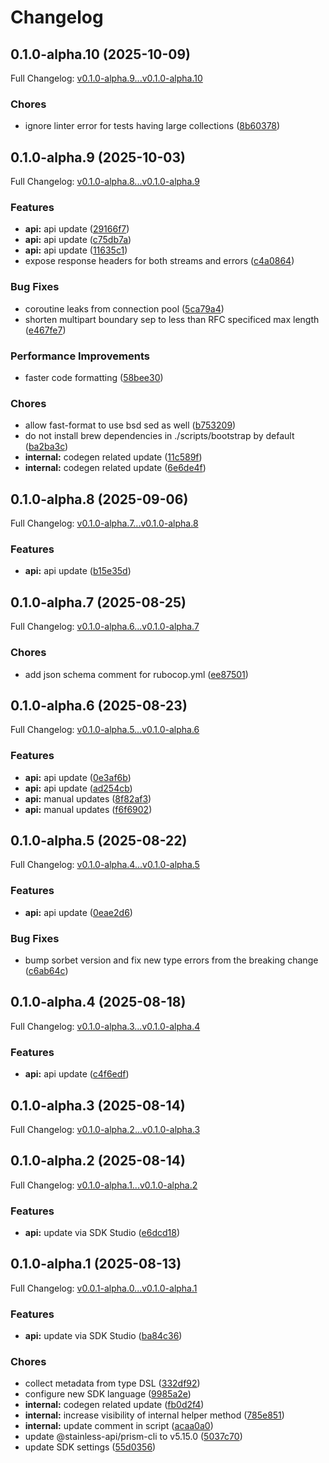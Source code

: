 # Changelog

## 0.1.0-alpha.10 (2025-10-09)

Full Changelog: [v0.1.0-alpha.9...v0.1.0-alpha.10](https://github.com/DayMoonDevelopment/post-for-me-ruby/compare/v0.1.0-alpha.9...v0.1.0-alpha.10)

### Chores

* ignore linter error for tests having large collections ([8b60378](https://github.com/DayMoonDevelopment/post-for-me-ruby/commit/8b60378131cc5ff32c7dc2e96aa3d7db84280d6b))

## 0.1.0-alpha.9 (2025-10-03)

Full Changelog: [v0.1.0-alpha.8...v0.1.0-alpha.9](https://github.com/DayMoonDevelopment/post-for-me-ruby/compare/v0.1.0-alpha.8...v0.1.0-alpha.9)

### Features

* **api:** api update ([29166f7](https://github.com/DayMoonDevelopment/post-for-me-ruby/commit/29166f7dd2eebd6f9a49e99c553f4212233879e9))
* **api:** api update ([c75db7a](https://github.com/DayMoonDevelopment/post-for-me-ruby/commit/c75db7ab2fcc16f9e831ed1722e837d4dc1fbd91))
* **api:** api update ([11635c1](https://github.com/DayMoonDevelopment/post-for-me-ruby/commit/11635c16438bf92c6aec3d4c524f09768bf8f2cc))
* expose response headers for both streams and errors ([c4a0864](https://github.com/DayMoonDevelopment/post-for-me-ruby/commit/c4a0864dab0421eca1ba510038376497ca4c3d1f))


### Bug Fixes

* coroutine leaks from connection pool ([5ca79a4](https://github.com/DayMoonDevelopment/post-for-me-ruby/commit/5ca79a4bbab523051dbecd1f48eb95ad5bf93af7))
* shorten multipart boundary sep to less than RFC specificed max length ([e467fe7](https://github.com/DayMoonDevelopment/post-for-me-ruby/commit/e467fe77aacf67eeff2f4abd38177476c925c411))


### Performance Improvements

* faster code formatting ([58bee30](https://github.com/DayMoonDevelopment/post-for-me-ruby/commit/58bee30eb5b12ee89f3271e386d425d119641227))


### Chores

* allow fast-format to use bsd sed as well ([b753209](https://github.com/DayMoonDevelopment/post-for-me-ruby/commit/b7532090e9056a27ce382fe54965a90a1bf65cce))
* do not install brew dependencies in ./scripts/bootstrap by default ([ba2ba3c](https://github.com/DayMoonDevelopment/post-for-me-ruby/commit/ba2ba3cc8fa0b6e756a840035bcd6f30054a1831))
* **internal:** codegen related update ([11c589f](https://github.com/DayMoonDevelopment/post-for-me-ruby/commit/11c589fc01e8a1c650e271dffb5c9bd9ef2f4da3))
* **internal:** codegen related update ([6e6de4f](https://github.com/DayMoonDevelopment/post-for-me-ruby/commit/6e6de4f6f1424334a37de60918ea43190593d522))

## 0.1.0-alpha.8 (2025-09-06)

Full Changelog: [v0.1.0-alpha.7...v0.1.0-alpha.8](https://github.com/DayMoonDevelopment/post-for-me-ruby/compare/v0.1.0-alpha.7...v0.1.0-alpha.8)

### Features

* **api:** api update ([b15e35d](https://github.com/DayMoonDevelopment/post-for-me-ruby/commit/b15e35d20fbac883c45ae3241b432b2fcbc8219e))

## 0.1.0-alpha.7 (2025-08-25)

Full Changelog: [v0.1.0-alpha.6...v0.1.0-alpha.7](https://github.com/DayMoonDevelopment/post-for-me-ruby/compare/v0.1.0-alpha.6...v0.1.0-alpha.7)

### Chores

* add json schema comment for rubocop.yml ([ee87501](https://github.com/DayMoonDevelopment/post-for-me-ruby/commit/ee8750167bee18e813616a6c2ee65c62014dddd1))

## 0.1.0-alpha.6 (2025-08-23)

Full Changelog: [v0.1.0-alpha.5...v0.1.0-alpha.6](https://github.com/DayMoonDevelopment/post-for-me-ruby/compare/v0.1.0-alpha.5...v0.1.0-alpha.6)

### Features

* **api:** api update ([0e3af6b](https://github.com/DayMoonDevelopment/post-for-me-ruby/commit/0e3af6bc9a6a2d504d46e258b52c4abdfd59e861))
* **api:** api update ([ad254cb](https://github.com/DayMoonDevelopment/post-for-me-ruby/commit/ad254cb4166a2cb3c3e5ef3f0bbec7a4c472e161))
* **api:** manual updates ([8f82af3](https://github.com/DayMoonDevelopment/post-for-me-ruby/commit/8f82af3f45bfa36142ed3ccf997befff54879787))
* **api:** manual updates ([f6f6902](https://github.com/DayMoonDevelopment/post-for-me-ruby/commit/f6f6902b6528c4a5ee9ac2f5646372ee9c8b792e))

## 0.1.0-alpha.5 (2025-08-22)

Full Changelog: [v0.1.0-alpha.4...v0.1.0-alpha.5](https://github.com/DayMoonDevelopment/post-for-me-ruby/compare/v0.1.0-alpha.4...v0.1.0-alpha.5)

### Features

* **api:** api update ([0eae2d6](https://github.com/DayMoonDevelopment/post-for-me-ruby/commit/0eae2d659f9b0faeb3e8bcddb12a273343314e3d))


### Bug Fixes

* bump sorbet version and fix new type errors from the breaking change ([c6ab64c](https://github.com/DayMoonDevelopment/post-for-me-ruby/commit/c6ab64c6459562d58a4858b6a9a47e9a1cdf6c73))

## 0.1.0-alpha.4 (2025-08-18)

Full Changelog: [v0.1.0-alpha.3...v0.1.0-alpha.4](https://github.com/DayMoonDevelopment/post-for-me-ruby/compare/v0.1.0-alpha.3...v0.1.0-alpha.4)

### Features

* **api:** api update ([c4f6edf](https://github.com/DayMoonDevelopment/post-for-me-ruby/commit/c4f6edf0b6af61e9490d6f82227ae3ec87257d11))

## 0.1.0-alpha.3 (2025-08-14)

Full Changelog: [v0.1.0-alpha.2...v0.1.0-alpha.3](https://github.com/DayMoonDevelopment/post-for-me-ruby/compare/v0.1.0-alpha.2...v0.1.0-alpha.3)

## 0.1.0-alpha.2 (2025-08-14)

Full Changelog: [v0.1.0-alpha.1...v0.1.0-alpha.2](https://github.com/DayMoonDevelopment/post-for-me-ruby/compare/v0.1.0-alpha.1...v0.1.0-alpha.2)

### Features

* **api:** update via SDK Studio ([e6dcd18](https://github.com/DayMoonDevelopment/post-for-me-ruby/commit/e6dcd18301dfba1f3599c190d9fe0122e13f5795))

## 0.1.0-alpha.1 (2025-08-13)

Full Changelog: [v0.0.1-alpha.0...v0.1.0-alpha.1](https://github.com/DayMoonDevelopment/post-for-me-ruby/compare/v0.0.1-alpha.0...v0.1.0-alpha.1)

### Features

* **api:** update via SDK Studio ([ba84c36](https://github.com/DayMoonDevelopment/post-for-me-ruby/commit/ba84c363df972115536055a856fc88018bd100a1))


### Chores

* collect metadata from type DSL ([332df92](https://github.com/DayMoonDevelopment/post-for-me-ruby/commit/332df92f64a5c4c4a785fd4f0fbb3592e44a76b1))
* configure new SDK language ([9985a2e](https://github.com/DayMoonDevelopment/post-for-me-ruby/commit/9985a2e4959261f12d25399c53a185b6cf7f899a))
* **internal:** codegen related update ([fb0d2f4](https://github.com/DayMoonDevelopment/post-for-me-ruby/commit/fb0d2f491fb6ecfd9228f17b7dbacfc058861b65))
* **internal:** increase visibility of internal helper method ([785e851](https://github.com/DayMoonDevelopment/post-for-me-ruby/commit/785e851acf28360a16f0ea52908f2f5e30a9328f))
* **internal:** update comment in script ([acaa0a0](https://github.com/DayMoonDevelopment/post-for-me-ruby/commit/acaa0a02d1cd0322c46f149988d2465150c95ca7))
* update @stainless-api/prism-cli to v5.15.0 ([5037c70](https://github.com/DayMoonDevelopment/post-for-me-ruby/commit/5037c7051dd04812b7d0ddc48b32ab3df66c3d86))
* update SDK settings ([55d0356](https://github.com/DayMoonDevelopment/post-for-me-ruby/commit/55d0356920869865280bc1d4e8228c27ab6e871f))
